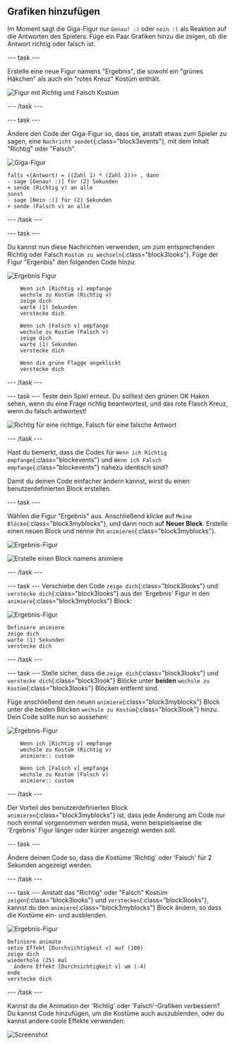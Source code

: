 ## Grafiken hinzufügen

Im Moment sagt die Giga-Figur nur `Genau! :)` oder `nein :(` als Reaktion auf die Antworten des Spielers. Füge ein Paar Grafiken hinzu die zeigen, ob die Antwort richtig oder falsch ist.

--- task ---

Erstelle eine neue Figur namens "Ergebnis", die sowohl ein "grünes Häkchen" als auch ein "rotes Kreuz" Kostüm enthält.

![Figur mit Richtig und Falsch Kostüm](images/brain-result.png)

--- /task ---

--- task ---

Ändere den Code der Giga-Figur so, dass sie, anstatt etwas zum Spieler zu sagen, eine `Nachricht sendet`{:class="block3events"}, mit dem Inhalt "Richtig" oder "Falsch".

![Giga-Figur](images/giga-sprite.png)

```blocks3
falls <(Antwort) = ((Zahl 1) * (Zahl 2))> , dann 
- sage [Genau! :)] für (2) Sekunden
+ sende (Richtig v) an alle
sonst 
- sage [Nein :(] für (2) Sekunden
+ sende (Falsch v) an alle
```

--- /task ---

--- task ---

Du kannst nun diese Nachrichten verwenden, um zum entsprechenden Richtig oder Falsch `Kostüm zu wechseln`{:class="block3looks"}. Füge der Figur "Ergenbis" den folgenden Code hinzu:

![Ergebnis Figur](images/result-sprite.png)

```blocks3
    Wenn ich [Richtig v] empfange
    wechsle zu Kostüm (Richtig v)
    zeige dich
    warte (1) Sekunden
    verstecke dich

    Wenn ich [Falsch v] empfange
    wechsle zu Kostüm (Falsch v)
    zeige dich
    warte (1) Sekunden
    verstecke dich

    Wenn die grüne Flagge angeklickt
    verstecke dich
```

--- /task ---

--- task --- Teste dein Spiel erneut. Du solltest den grünen OK Haken sehen, wenn du eine Frage richtig beantwortest, und das rote Flasch Kreuz, wenn du falsch antwortest!

![Richtig für eine richtige, Falsch für eine falsche Antwort](images/brain-test-answer.png)

--- /task ---

Hast du bemerkt, dass die Codes für `Wenn ich Richtig empfange`{:class="blockevents"} und `Wenn ich Falsch empfange`{:class="blockevents"} nahezu identisch sind?

Damit du deinen Code einfacher ändern kannst, wirst du einen benutzerdefinierten Block erstellen.

--- task ---

Wählen die Figur "Ergebnis" aus. Anschließend klicke auf `Meine Blöcke`{:class="block3myblocks"}, und dann noch auf **Neuer Block**. Erstelle einen neuen Block und nenne ihn `animieren`{:class="block3myblocks"}.

![Ergebnis-Figur](images/result-sprite.png)

![Erstelle einen Block namens animiere](images/brain-animate-function.png)

--- /task ---

--- task --- Verschiebe den Code `zeige dich`{:class="block3looks"} und `verstecke dich`{:class="block3looks"} aus der 'Ergebnis' Figur in den `animiere`{:class="block3myblocks"} Block:

![Ergebnis-Figur](images/result-sprite.png)

```blocks3
Definiere animiere
zeige dich
warte (1) Sekunden
verstecke dich
```

--- /task ---

--- task --- Stelle sicher, dass die `zeige dich`{:class="block3looks"} und `verstecke dich`{:class="block3look"} Blöcke unter **beiden** `wechsle zu Kostüm`{:class="block3looks"} Blöcken entfernt sind.

Füge anschließend den neuen `animiere`{:class="block3myblocks"} Block unter die beiden Blöcken `wechsle zu Kostüm`{:class="block3look"} hinzu. Dein Code sollte nun so aussehen:

![Ergebnis-Figur](images/result-sprite.png)

```blocks3
    Wenn ich [Richtig v] empfange
    wechsle zu Kostüm (Richtig v)
    animiere:: custom

    Wenn ich [Falsch v] empfange
    wechsle zu Kostüm (Falsch v)
    animiere:: custom
```

--- /task ---

Der Vorteil des benutzerdefinierten Block `animieren`{:class="block3myblocks"} ist, dass jede Änderung am Code nur noch einmal vorgenommen werden muss, wenn beispielsweise die 'Ergebnis' Figur länger oder kürzer angezeigt werden soll.

--- task ---

Ändere deinen Code so, dass die Kostüme 'Richtig' oder 'Falsch' für 2 Sekunden angezeigt werden.

--- /task ---

--- task --- Anstatt das "Richtig" oder "Falsch" Kostüm `zeigen`{:class="block3looks"} und `verstecken`{:class="block3looks"}, kannst du den `animiere`{:class="block3myblocks"} Block ändern, so dass die Kostüme ein- und ausblenden.

![Ergebnis-Figur](images/result-sprite.png)

```blocks3
Definiere animate
setze Effekt [Durchsichtigkeit v] auf (100)
zeige dich
wiederhole (25) mal 
  ändere Effekt [Durchsichtigkeit v] um (-4)
ende
verstecke dich
```

--- /task ---

Kannst du die Animation der 'Richtig' oder 'Falsch'-Grafiken verbessern? Du kannst Code hinzufügen, um die Kostüme auch auszublenden, oder du kannst andere coole Effekte verwenden:

![Screenshot](images/brain-effects.png)